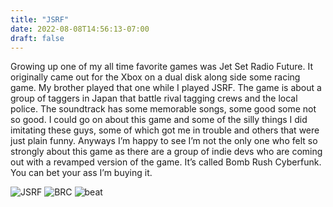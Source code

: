```yaml
---
title: "JSRF"
date: 2022-08-08T14:56:13-07:00
draft: false
---
```

Growing up one of my all time favorite games was Jet Set Radio Future. It originally came out for the Xbox on a dual disk along side some racing game. My brother played that one while I played JSRF. The game is about a group of taggers in Japan that battle rival tagging crews and the local police. The soundtrack has some memorable songs, some good some not so good. I could go on about this game and some of the silly things I did imitating these guys, some of which got me in trouble and others that were just plain funny. Anyways I’m happy to see I’m not the only one who felt so strongly about this game as there are a group of indie devs who are coming out with a revamped version of the game. It’s called Bomb Rush Cyberfunk. You can bet your ass I’m buying it.

![JSRF](/JSRF.png)
![BRC](/BRC.png)
![beat](/beat.png)
